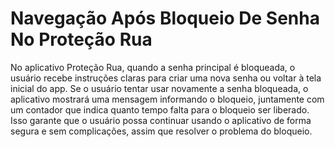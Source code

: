 # Navegação Após Bloqueio De Senha No Proteção Rua

No aplicativo Proteção Rua, quando a senha principal é bloqueada, o usuário recebe instruções claras para criar uma nova senha ou voltar à tela inicial do app. Se o usuário tentar usar novamente a senha bloqueada, o aplicativo mostrará uma mensagem informando o bloqueio, juntamente com um contador que indica quanto tempo falta para o bloqueio ser liberado. Isso garante que o usuário possa continuar usando o aplicativo de forma segura e sem complicações, assim que resolver o problema do bloqueio.
